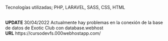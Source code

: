 <p>Tecnologías utilizadas; PHP, LARAVEL, SASS, CSS, HTML</p>
<br>
<strong>UPDATE</strong> 30/04/2022 Actualmente hay problemas en la conexión de la base de datos de Exotic Club con database.webhost
<br>
<strong>URL</strong> https://cursodevfs.000webhostapp.com/
